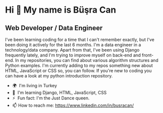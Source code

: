 <!--
**busracncn/busracncn** is a ✨ _special_ ✨ repository because its `README.md` (this file) appears on your GitHub profile.

Here are some ideas to get you started:

- 🔭 I’m currently working on ...
- 🌱 I’m currently learning ...
- 👯 I’m looking to collaborate on ...
- 🤔 I’m looking for help with ...
- 💬 Ask me about ...
- 📫 How to reach me: ...
- 😄 Pronouns: ...
- ⚡ Fun fact: ...
![Hi !](https://user-images.githubusercontent.com/48771071/165645933-5d127356-766a-4623-a698-151432abc6ed.png)
-->


Hi 👋 My name is Büşra Can
==========================

Web Developer / Data Engineer
-----------------------------

I've been learning coding for a time that I can't remember exactly, but I've been doing it actively for the last 6 months. I'm a data engineer in a technology/data company. Apart from that, I've been using Django frequently lately, and I'm trying to improve myself on back-end and front-end. In my repositories, you can find about various algorithm structures and Python examples. I'm currently adding to my repos something new about HTML, JavaScript or CSS so, you can follow. If you're new to coding you can have a look at my python introduction repository.

*   🌍  I'm living in Turkey
*   🧠  I'm learning Django, HTML, JavaScript, CSS
*   ⚡  Fun fact: I'm the Just Dance queen. 
*    📫 How to reach me: https://www.linkedin.com/in/busracan/
